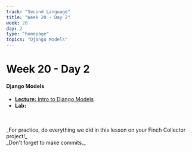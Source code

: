 ```yaml
---
track: "Second Language"
title: "Week 20 - Day 2"
week: 20
day: 2
type: "homepage"
topics: "Django Models"
---
```



# Week 20 - Day 2

#### Django Models
- [**Lecture:** Intro to Django Models](/second-language/week-20/day-2/lecture-materials/intro-to-django-models/)
- **Lab:**
<br>
<br>
_For practice, do everything we did in this lesson on your Finch Collector project!_
<br>
_Don't forget to make commits._
